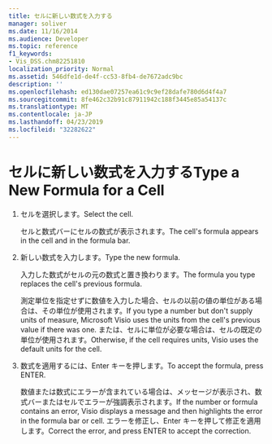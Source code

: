 ```yaml
---
title: セルに新しい数式を入力する
manager: soliver
ms.date: 11/16/2014
ms.audience: Developer
ms.topic: reference
f1_keywords:
- Vis_DSS.chm82251810
localization_priority: Normal
ms.assetid: 546dfe1d-de4f-cc53-8fb4-de7672adc9bc
description: ''
ms.openlocfilehash: ed130dae07257ea61c9c9ef28dafe780d6d4f4a7
ms.sourcegitcommit: 8fe462c32b91c87911942c188f3445e85a54137c
ms.translationtype: MT
ms.contentlocale: ja-JP
ms.lasthandoff: 04/23/2019
ms.locfileid: "32282622"
---
```

# <a name="type-a-new-formula-for-a-cell"></a><span data-ttu-id="bac0d-102">セルに新しい数式を入力する</span><span class="sxs-lookup"><span data-stu-id="bac0d-102">Type a New Formula for a Cell</span></span>

1. <span data-ttu-id="bac0d-103">セルを選択します。</span><span class="sxs-lookup"><span data-stu-id="bac0d-103">Select the cell.</span></span>
    
    <span data-ttu-id="bac0d-104">セルと数式バーにセルの数式が表示されます。</span><span class="sxs-lookup"><span data-stu-id="bac0d-104">The cell's formula appears in the cell and in the formula bar.</span></span>
    
2. <span data-ttu-id="bac0d-105">新しい数式を入力します。</span><span class="sxs-lookup"><span data-stu-id="bac0d-105">Type the new formula.</span></span>
    
    <span data-ttu-id="bac0d-106">入力した数式がセルの元の数式と置き換わります。</span><span class="sxs-lookup"><span data-stu-id="bac0d-106">The formula you type replaces the cell's previous formula.</span></span>
    
    <span data-ttu-id="bac0d-107">測定単位を指定せずに数値を入力した場合、セルの以前の値の単位がある場合は、その単位が使用されます。</span><span class="sxs-lookup"><span data-stu-id="bac0d-107">If you type a number but don't supply units of measure, Microsoft Visio uses the units from the cell's previous value if there was one.</span></span> <span data-ttu-id="bac0d-108">または、セルに単位が必要な場合は、セルの既定の単位が使用されます。</span><span class="sxs-lookup"><span data-stu-id="bac0d-108">Otherwise, if the cell requires units, Visio uses the default units for the cell.</span></span>
    
3. <span data-ttu-id="bac0d-109">数式を適用するには、Enter キーを押します。</span><span class="sxs-lookup"><span data-stu-id="bac0d-109">To accept the formula, press ENTER.</span></span>
    
    <span data-ttu-id="bac0d-110">数値または数式にエラーが含まれている場合は、メッセージが表示され、数式バーまたはセルでエラーが強調表示されます。</span><span class="sxs-lookup"><span data-stu-id="bac0d-110">If the number or formula contains an error, Visio displays a message and then highlights the error in the formula bar or cell.</span></span> <span data-ttu-id="bac0d-111">エラーを修正し、Enter キーを押して修正を適用します。</span><span class="sxs-lookup"><span data-stu-id="bac0d-111">Correct the error, and press ENTER to accept the correction.</span></span>
    

